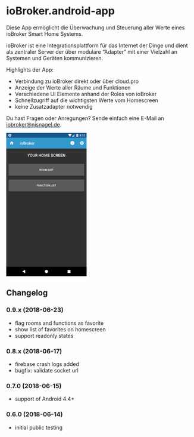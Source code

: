 # ioBroker.android-app
Diese App ermöglicht die Überwachung und Steuerung aller Werte eines ioBroker Smart Home Systems.

ioBroker ist eine Integrationsplattform für das Internet der Dinge und dient als zentraler Server der über modulare “Adapter” mit einer Vielzahl an Systemen und Geräten kommunizieren.

Highlights der App:
- Verbindung zu ioBroker direkt oder über cloud.pro
- Anzeige der Werte aller Räume und Funktionen
- Verschiedene UI Elemente anhand der Roles von ioBroker
- Schnellzugriff auf die wichtigsten Werte vom Homescreen
- keine Zusatzadapter notwendig

Du hast Fragen oder Anregungen? Sende einfach eine E-Mail an iobroker@nisnagel.de.

<img width="216" heigth="384" src="sample/home.png"/>

## Changelog

### 0.9.x (2018-06-23)
- flag rooms and functions as favorite
- show list of favorites on homescreen
- support readonly states

### 0.8.x (2018-06-17)
- firebase crash logs added
- bugfix: validate socket url

### 0.7.0 (2018-06-15) 
- support of Android 4.4+

### 0.6.0 (2018-06-14) 
- initial public testing